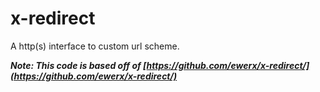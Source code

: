 # x-redirect

A http(s) interface to custom url scheme.

**_Note: This code is based off of [https://github.com/ewerx/x-redirect/](https://github.com/ewerx/x-redirect/)_**
